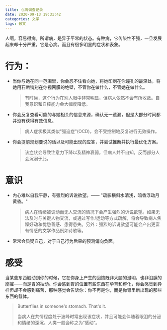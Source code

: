 ```yaml
---
title: 心病调查记录
date: 2020-09-13 19:31:42
categories: 文学
tags: 散文
---
```




人啊，容易得病。所谓病，是异于平常的状态。有种病，它传染性不强，一旦发展起来却十分严重。它是心病。而且有很多明显的症状和表象。

<!--more-->

# 行为：

- 当你与她在同一范围里，你会忍不住看向她，将她印刷在你瞳孔的最深处，将她用石凿镌刻在你视网膜的绝壁，不管你在做什么，不管她在做什么。

  > 有时候，这个行为在别人眼中非常明显，但病人依然不会有所收敛。自我意识和自控能力会大幅度降低。

- 你会反复查看可能的与她相关的信息来源，确认无一遗漏，但是大部分时间都并没有获得有效信息。

  > 病人症状极其类似"强迫症"(OCD)，会不受控制地反复进行无效操作。

- 你会提前规划要说的话以及可能出现的应答，并尝试推断并执行最优化方案。

  > 该症状会导致注意力下降以及精神衰弱，但病人并不自知，反而部分人会沉溺于此。

# 意识

- 内心难以自我平静，有强烈的诉说欲望。—— "疏影横斜水清浅，暗香浮动月黄昏。"

  > 病人在情绪被调动而无人交流的情况下会产生强烈的诉说欲望。如果无法及时与关键人物交流，或通过写作/运动等方式疏解，将会导致病人焦躁好动和忧愁善感、患得患失。另外：强烈的诉说欲望可能会产出更富有情感的文学作品例如诗歌等。

- 常常会质疑自己，对于自己行为后果的预测偏向负面。

# 感受

当某些东西触动到你的时候，它在你身上产生的回馈既非大脑的澄明，也非泪腺的崩摧——而是胃的抽动。你会感到胃的位置有些东西在孕育和孵化，你会感觉到异样但却不会感到痛苦，那种感觉会告诉你：你不再是你，而是你胃里新出现的那些东西的载体。

> Butterflies in someone's stomach. That's it.
>
> 当病人在共情程度处于波峰时常出现该症状，并且可能会伴随着眼泪的分泌和情绪的深沉。人类一般会称之为“感动”。